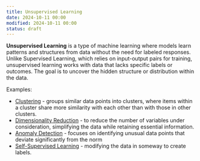 ```yaml
---
title: Unsupervised Learning
date: 2024-10-11 00:00
modified: 2024-10-11 00:00
status: draft
---
```


**Unsupervised Learning** is a type of machine learning where models learn patterns and structures from data without the need for labeled responses. Unlike Supervised Learning, which relies on input-output pairs for training, unsupervised learning works with data that lacks specific labels or outcomes. The goal is to uncover the hidden structure or distribution within the data.

Examples:
* [Clustering](clustering.md) - groups similar data points into clusters, where items within a cluster share more similarity with each other than with those in other clusters.
* [Dimensionality Reduction](../../../permanent/dimensionality-reduction.md) -  to reduce the number of variables under consideration, simplifying the data while retaining essential information.
* [Anomaly Detection](anomaly-detection.md) - focuses on identifying unusual data points that deviate significantly from the norm
* [Self-Supervised Learning](self-supervised-learning.md) - modifying the data in someway to create labels.